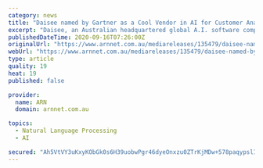 ```yaml
---
category: news
title: "Daisee named by Gartner as a Cool Vendor in AI for Customer Analytics"
excerpt: "Daisee, an Australian headquartered global A.I. software company specializing in automated quality management for customer interactions, powered by artificial intelligence and customer analytics, today announced that it has been named a Cool Vendor in the Cool Vendors: AI for Customer Analytics report by Gartner,"
publishedDateTime: 2020-09-16T07:26:00Z
originalUrl: "https://www.arnnet.com.au/mediareleases/135479/daisee-named-by-gartner-as-a-cool-vendor-in-ai/"
webUrl: "https://www.arnnet.com.au/mediareleases/135479/daisee-named-by-gartner-as-a-cool-vendor-in-ai/"
type: article
quality: 19
heat: 19
published: false

provider:
  name: ARN
  domain: arnnet.com.au

topics:
  - Natural Language Processing
  - AI

secured: "Ah5VtVY3uKxyKObGk0s6H39uobwPgr46dyeOnxzu0ZTrKjMDw+578paqypslI3eXCeqITCUh1O4JJr1aRPMJ4h2bOuip5VwS0pFuzDH/OYfPiyqv3CkiDVUNCXvXCH6LYDxzLW5kaOWXyAH0opvlMYSX4aqM2e3dM8o8HyAmwxIDr9KLYYLSOBMQE+D+/MLaqZQdkeQT00MZNBdHtSbpPOyqSItl50I+G8jwfVeAADdD8WfHIf8SXINZRiUy3V7/RNs/KqQ3uTggS8PasTjtGVybU5sfRXfn1kcpyFC0BFqYxWxr+iPQCoq0JEDzQQBF3QOkOnQy5SmNjg0/uECPT0Omcs+k3tf09jT/Z3crez8=;/cubA/CNtitLlCY0w0PSEw=="
---
```


